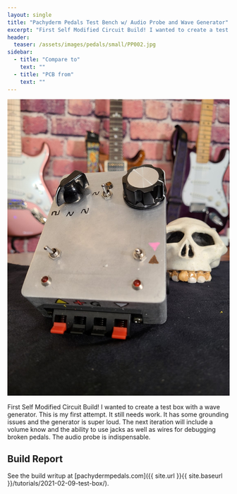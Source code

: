 ```yaml
---
layout: single
title: "Pachyderm Pedals Test Bench w/ Audio Probe and Wave Generator"
excerpt: "First Self Modified Circuit Build! I wanted to create a test box with a wave generator. This is my first attempt. It still needs work. It has some grounding issues and the generator is super loud. The next iteration will include a volume know and the ability to use jacks as well as wires for debugging broken pedals. The audio probe is indispensable."
header:
  teaser: /assets/images/pedals/small/PP002.jpg
sidebar:
  - title: "Compare to"
    text: ""
  - title: "PCB from"
    text: ""
---
```


![header](/assets/images/pedals/PP002.jpg)

First Self Modified Circuit Build! I wanted to create a test box with a wave generator. This is my first attempt. It still needs work. It has some grounding issues and the generator is super loud. The next iteration will include a volume know and the ability to use jacks as well as wires for debugging broken pedals. The audio probe is indispensable.

## Build Report ##

See the build writup at [pachydermpedals.com]({{ site.url }}{{ site.baseurl }}/tutorials/2021-02-09-test-box/).